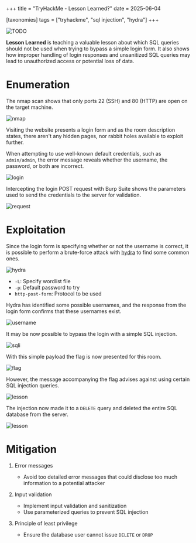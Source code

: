 +++
title = "TryHackMe - Lesson Learned?"
date = 2025-06-04

[taxonomies]
tags = ["tryhackme", "sql injection", "hydra"]
+++

![TODO](/pictures/articles/thm/lesson-learned/00-cover.png)

**Lesson Learned** is teaching a valuable lesson about which SQL queries should
not be used  when trying to bypass a simple login form. It also shows how
improper handling of login responses and unsanitized SQL queries may lead to
unauthorized access or potential loss of data.


<!-- more -->


# Enumeration

<!-- Enumeration {{{-->

The nmap scan shows that only ports 22 (SSH) and 80 (HTTP) are open
on the target machine.

![nmap](/pictures/articles/thm/lesson-learned/01-nmap.png)

Visiting the website presents a login form and as the room description states,
there aren't any hidden pages, nor rabbit holes available to exploit further.

When attempting to use well-known default credentials, such as `admin/admin`,
the error message reveals whether the username, the password,
or both are incorrect.

![login](/pictures/articles/thm/lesson-learned/02-login.png)

Intercepting the login POST request with Burp Suite shows the parameters used to
send the credentials to the server for validation.

![request](/pictures/articles/thm/lesson-learned/03-request.png)

<!-- }}} -->

# Exploitation

<!-- Exploitation {{{-->

Since the login form is specifying whether or not the username is correct,
it is possible to perform a brute-force attack with
[hydra](https://github.com/vanhauser-thc/thc-hydra)
to find some common ones.

![hydra](/pictures/articles/thm/lesson-learned/04-hydra.png)

- `-L`: Specify wordlist file
- `-p`: Default password to try
- `http-post-form`: Protocol to be used

Hydra has identified some possible usernames,
and the response from the login form confirms that these usernames exist.

![username](/pictures/articles/thm/lesson-learned/05-username.png)

It may be now possible to bypass the login with a simple SQL injection.

![sqli](/pictures/articles/thm/lesson-learned/06-sqli.png)

With this simple payload the flag is now presented for this room.

![flag](/pictures/articles/thm/lesson-learned/07-flag.png)

However, the message accompanying the flag advises against using certain SQL
injection queries.

![lesson](/pictures/articles/thm/lesson-learned/08-lesson.png)

The injection now made it to a `DELETE` query and deleted the entire
SQL database from the server.

![lesson](/pictures/articles/thm/lesson-learned/09-lesson-1.png)

<!-- }}} -->

# Mitigation

<!-- Mitigation {{{-->
1. Error messages
    - Avoid too detailed error messages that could disclose too much information
    to a potential attacker

2. Input validation
    - Implement input validation and sanitization
    - Use parameterized queries to prevent SQL injection

3. Principle of least privilege
    - Ensure the database user cannot issue `DELETE` or `DROP`
<!-- }}} -->
